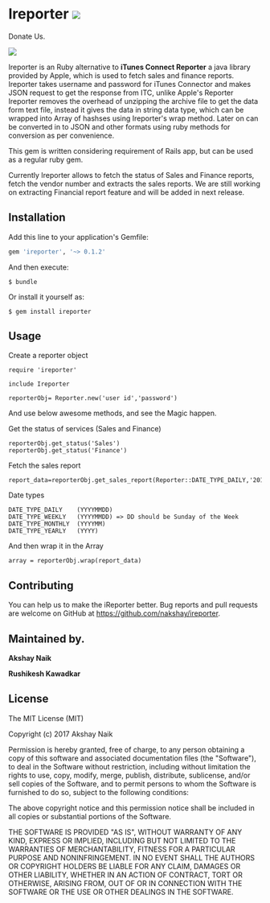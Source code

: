 # Ireporter ![](http://ruby-gem-downloads-badge.herokuapp.com/ireporter?type=total)

Donate Us.

<div class="pm-button"><a href="https://www.payumoney.com/paybypayumoney/#/310753"><img src="https://www.payumoney.com//media/images/payby_payumoney/buttons/111.png" /></a></div>

Ireporter is an Ruby alternative to  **iTunes Connect Reporter** a java library provided by Apple, which is used to fetch sales and finance reports.
Ireporter takes username and password for iTunes Connector and makes JSON request to get the response from ITC, unlike Apple's Reporter Ireporter removes the overhead of unzipping the archive file to get the data form text file, instead it gives the data in string data type, which can be wrapped into Array of hashses using Ireporter's wrap method. Later on can be converted in to JSON and other formats using ruby methods for conversion as per convenience.

This gem is written considering requirement of Rails app, but can be used as a regular ruby gem.


Currently Ireporter allows to fetch the status of Sales and Finance reports, fetch the vendor number and extracts the sales reports.
We are still working on extracting Financial report feature and will be added in next release.


## Installation

Add this line to your application's Gemfile:

```ruby
gem 'ireporter', '~> 0.1.2'
```

And then execute:

    $ bundle

Or install it yourself as:

    $ gem install ireporter

## Usage

Create a reporter object

```
require 'ireporter'

include Ireporter 

reporterObj= Reporter.new('user id','password')

```

And use below awesome methods, and see the Magic happen.

Get the status of services (Sales and Finance) 

```
reporterObj.get_status('Sales')
reporterObj.get_status('Finance')

```

Fetch the sales report

```
report_data=reporterObj.get_sales_report(Reporter::DATE_TYPE_DAILY,'20160818')
```

Date types 

```
DATE_TYPE_DAILY    (YYYYMMDD)
DATE_TYPE_WEEKLY   (YYYYMMDD) => DD should be Sunday of the Week
DATE_TYPE_MONTHLY  (YYYYMM)
DATE_TYPE_YEARLY   (YYYY)

```

And then wrap it in the Array

```
array = reporterObj.wrap(report_data)
```

## Contributing

You can help us to make the iReporter better.
Bug reports and pull requests are welcome on GitHub at https://github.com/nakshay/ireporter. 


## Maintained by. 

**Akshay Naik**

**Rushikesh Kawadkar**


## License

The MIT License (MIT)

Copyright (c) 2017 Akshay Naik

Permission is hereby granted, free of charge, to any person obtaining a copy
of this software and associated documentation files (the "Software"), to deal
in the Software without restriction, including without limitation the rights
to use, copy, modify, merge, publish, distribute, sublicense, and/or sell
copies of the Software, and to permit persons to whom the Software is
furnished to do so, subject to the following conditions:

The above copyright notice and this permission notice shall be included in
all copies or substantial portions of the Software.

THE SOFTWARE IS PROVIDED "AS IS", WITHOUT WARRANTY OF ANY KIND, EXPRESS OR
IMPLIED, INCLUDING BUT NOT LIMITED TO THE WARRANTIES OF MERCHANTABILITY,
FITNESS FOR A PARTICULAR PURPOSE AND NONINFRINGEMENT. IN NO EVENT SHALL THE
AUTHORS OR COPYRIGHT HOLDERS BE LIABLE FOR ANY CLAIM, DAMAGES OR OTHER
LIABILITY, WHETHER IN AN ACTION OF CONTRACT, TORT OR OTHERWISE, ARISING FROM,
OUT OF OR IN CONNECTION WITH THE SOFTWARE OR THE USE OR OTHER DEALINGS IN
THE SOFTWARE.

